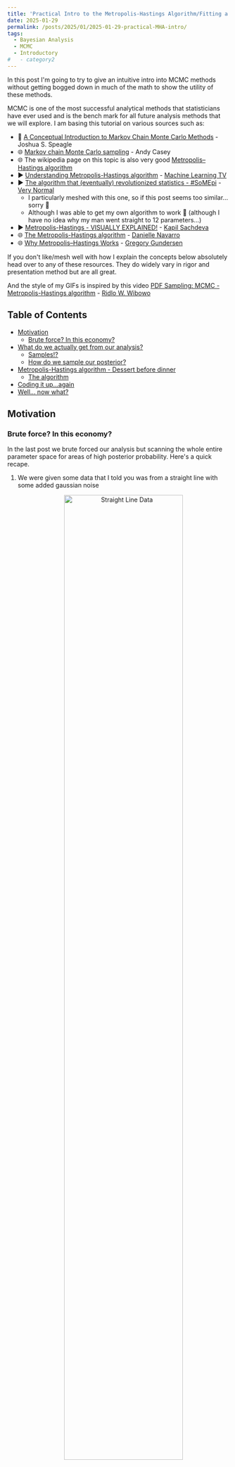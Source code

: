 ```yaml
---
title: 'Practical Intro to the Metropolis-Hastings Algorithm/Fitting a line II'
date: 2025-01-29
permalink: /posts/2025/01/2025-01-29-practical-MHA-intro/
tags:
  - Bayesian Analysis
  - MCMC
  - Introductory
#   - category2
---
```


In this post I'm going to try to give an intuitive intro into MCMC methods without getting bogged down in much of the math to show the utility of these methods.

MCMC is one of the most successful analytical methods that statisticians have ever used and is the bench mark for all future analysis methods that we will explore. I am basing this tutorial on various sources such as:
- 📝 [A Conceptual Introduction to Markov Chain Monte Carlo Methods](https://arxiv.org/abs/1909.12313) - Joshua S. Speagle
- 🌐 [Markov chain Monte Carlo sampling](https://astrowizici.st/teaching/phs5000/5/) - Andy Casey
- 🌐 The wikipedia page on this topic is also very good [Metropolis–Hastings algorithm](https://en.wikipedia.org/wiki/Metropolis%E2%80%93Hastings_algorithm)
- ▶️ [Understanding Metropolis-Hastings algorithm](https://youtu.be/0lpT-yveuIA) - [Machine Learning TV](https://www.youtube.com/@MachineLearningTV)
- ▶️ [The algorithm that (eventually) revolutionized statistics - #SoMEpi](https://youtu.be/Jr1GdNI3Vfo) - [Very Normal](https://www.youtube.com/@very-normal)
    - I particularly meshed with this one, so if this post seems too similar... sorry 😬
    - Although I was able to get my own algorithm to work 😬 (although I have no idea why my man went straight to 12 parameters...)
- ▶️ [Metropolis-Hastings - VISUALLY EXPLAINED!](https://youtu.be/oX2wIGSn4jY) - [Kapil Sachdeva](https://www.youtube.com/@KapilSachdeva)
- 🌐 [The Metropolis-Hastings algorithm](https://blog.djnavarro.net/posts/2023-04-12_metropolis-hastings/) - [Danielle Navarro](https://djnavarro.net/)
- 🌐 [Why Metropolis–Hastings Works](https://gregorygundersen.com/blog/2019/11/02/metropolis-hastings/) - [Gregory Gundersen](https://gregorygundersen.com/)

If you don't like/mesh well with how I explain the concepts below absolutely head over to any of these resources. They do widely vary in rigor and presentation method but are all great.

And the style of my GIFs is inspired by this video [PDF Sampling: MCMC - Metropolis-Hastings algorithm](https://youtu.be/zL2lg_Nfi80) - [Ridlo W. Wibowo](https://www.youtube.com/@ridlowibowo08)



## Table of Contents
- [Motivation](#motivation)
  - [Brute force? In this economy?](#brute-force-in-this-economy)
- [What do we actually get from our analysis?](#what-do-we-actually-get-from-our-analysis)
    - [Samples!?](#samples)
    - [How do we sample our posterior?](#how-do-we-sample-our-posterior)
- [Metropolis-Hastings algorithm - Dessert before dinner](#metropolis-hastings-intro)
    - [The algorithm](#the-algorithm)
- [Coding it up...again](#coding-it-up--again)
- [Well... now what?](#well-now-what)

## Motivation
### Brute force? In this economy?

In the last post we brute forced our analysis but scanning the whole entire parameter space for areas of high posterior probability. Here's a quick recape.

1. We were given some data that I told you was from a straight line with some added gaussian noise

    <div style="text-align: center;">
    <img 
        src="/files/BlogPostData/2025-01-29/initial_data.png" 
        alt="Straight Line Data" 
        title="Initial data distributed about a straight line of unknown parameters." 
        style="width: 75%; height: auto; border-radius: 8px;">
    </div>

2. We then quantified a likelihood and prior based on this information and produced this something like this colormap of the posterior probabilities of the input parameters

    <div style="text-align: center;">
    <img 
        src="/files/BlogPostData/2025-01-29/brute-force-unnormed-posterior.png" 
        alt="2D Brute forced posterior on our gradient and intercept" 
        title="2D Brute forced posterior on our gradient and intercept" 
        style="width: 75%; height: auto; border-radius: 8px;">
    </div>



In most scenarios this is infeasible (or _at least_ __expensive__) and we need something more sophisticated to explore regions of high probabilty and somehow get some sort of representation of our posterior. So what could we do instead?

### What do we actually get from our analysis?

If our goal is to get something representative of the posterior we generally wantto do 1 or more of the following:
1. Guess where the most optimal set of parameter values are based on our data is (not unique to posterior inference, can just be done with optimisation)
2. Generate further values after taking into account parameter uncertainties
3. __Quantify uncertainty__
4. Compare models via evidence values (normalisation for the posterior)

So whatever other method we use to generate something representative of the posterior we need to keep these in mind[^1].

[^1]: And if you don't need evidence values or rigorous understanding of uncertainties... just optimise my guy. In the approximate works of Andy Casey, don't burn down forests just so you can look cool using an MCMC sampler.

You are already familiar with another way that we often represent the results of analysis, that is through samples. For example, sure I could tell you that for model X parameter Y follows a normal distribution with mean of 1 and standard deviation of 0.5. (First of all this only works if our result has a functional representation and we presume our audience even knows what a normal distribution is...you'd be surprised.) Or, we could show them a histogram of our results like the following.

```python
from scipy.stats import norm
from matplotlib import pyplot as plt
import numpy as np


samples = norm(scale=0.5, loc=1).rvs(100000)


fig, ax = plt.subplots(1,1, figsize=(4,4), dpi=200)
ax.hist(samples, bins=48, label="Y samples", density=True)
ax.set_xlabel("Y")
ax.legend()
plt.show()
```
<div style="text-align: center;">
<img 
    src="/files/BlogPostData/2025-01-29/Y_samples.png" 
    alt="Samples of a theoretical Y parameter" 
    title="Samples of a theoretical Y parameter" 
    style="width: 75%; height: auto; border-radius: 8px;">
</div>

### Samples!?

Now if you tell anyone off the street that the parameter follows this distribution, they would be able glean most of the key information (although I wouldn't recommend pulling people of the street and asking them random statistics questions btw...you often don't get the best responses. Unless the question is how many times can someone wear in the span of ~10 seconds, in which it's extremely informative...). 
1. You can see where the mode of the distribution is
2. We could generate further samples of variables by using the samples in this distribution and see the result
3. You can see the spread of the distribution on the parameter to understand our uncertainty on it. (We can also construct [credible intervals](https://en.wikipedia.org/wiki/Credible_interval) through various methods to get quantitative values for our uncertainties )

And from these samples we've also shown essentially the same information a our first brute scan colormap. What we require are a set of samples representative of the same probability density! This both reduces the initial computation cost as we don't have to explore regions of the parameter space where the probabilities are extremely small and in the storage of the result, as we will likely only require $$\lesssim 100,000$$ samples/numbers to show this.

We don't explicitly have a way to get evidence values for model comparison from this, but we can tackle this later if/when we look at [Nested Sampling](https://en.wikipedia.org/wiki/Nested_sampling_algorithm).


### How do we sample our posterior?

Now, unlike the above normal distribution, our function isn't normalised, we have the top part of the fraction that makes up Bayes' theorem.

$$\begin{align}
p(\vec{\theta}\mid\vec{d}) = \frac{\mathcal{L}(\vec{d}\mid\vec{\theta})\pi(\theta)}{\mathcal{Z}(\vec{d})}
\end{align}$$

But from our perspective, $$\vec{d}$$ is a constant, so you can say,

$$\begin{align}
p(\vec{\theta}\mid\vec{d}) \propto \mathcal{L}(\vec{d}\mid\vec{\theta})\pi(\theta).
\end{align}$$

Now you might want to calculate $$\mathcal{Z}(\vec{d})$$ directly but you would run into the same issues (and worse) when we tried to directly scan the posterior to begin with (this is further explored in the [Section 4](https://arxiv.org/abs/1909.12313) of Speagle's introduction). So we need some method where we can sample something _proportional_ to a probability density.


## Metropolis-Hastings! - Having dessert before dinner

One answer to this is the [Metropolis-Hastings algorithm](https://en.wikipedia.org/wiki/Metropolis%E2%80%93Hastings_algorithm). And like the heading I'm going to show you the end result so you can first see why what we're doing is so cool.

Using the unnormalised posterior function we used in the last post on line fitting, I'm going to create a pretty small function that will almost magically generate sample our distribution.

```python
import numpy as np
import matplotlib.pyplot as plt

# Metropolis-Hastings algorithm for 2D
def metropolis_hastings_function(posterior, data, num_samples, proposal_cov, start_point):
    samples = []
    current = np.array(start_point)
    for _ in range(num_samples):
        # Propose a new point using a 2D Gaussian
        proposal = np.random.multivariate_normal(current, proposal_cov)

        # Calculate acceptance probability
        acceptance_ratio = np.exp(posterior(*data, *proposal) -  posterior(*data, *current))

        # Cap at 1, gotta be a probability and probabilities can't be more than 1
            # Probability _densities_ can but those aren't _probabilities_ until you integrate them
        acceptance_ratio = min(1, acceptance_ratio)  

        # Accept or reject
        if np.random.rand() < acceptance_ratio:
            current = proposal

        samples.append(current)

    return np.array(samples)

# Parameters
num_samples = 50000
proposal_cov = [[0.1, 0], [0, 0.1]]  # Proposal covariance matrix
start_point = [m_true, c_true]  # Starting point for the chain

# Run Metropolis-Hastings
samples = metropolis_hastings_function(unnormalised_log_posterior_better, (y, X_true), num_samples, proposal_cov, start_point)
```
<div style="text-align: center;">
<img 
    src="/files/BlogPostData/2025-01-29/Base_Metropolis_Hastings_2D.png" 
    alt="Comparison of brute force scan vs sampling with the Metropolis-Hastings algorithm" 
    title="Comparison of brute force scan vs sampling with the Metropolis-Hastings algorithm" 
    style="width: 100%; height: auto; border-radius: 1px;">
</div>

Magic! Now it isn't the prettiest thing, and to be fair to it this algorithm is ([recently, as of 2020](https://ideas.repec.org/a/oup/biomet/v107y2020i1p1-23..html)) over 50 years old! And since then there have been a lot of improvements, but isn't it amazing that with so little code we are able to do something like this? Additionally, with the samples there's a handy package called [corner](https://corner.readthedocs.io/en/latest/). That allows us to have a closer look at our samples.

```python
from corner import corner
default_kwargs = {'smooth': 0.9,
    'label_kwargs': {'fontsize': 16},
    'title_kwargs': {'fontsize': 16},
    'color': 'tab:blue',
    'truth_color': 'k',
    'levels': (0.3934693402873666,
    0.8646647167633873,
    0.9888910034617577,
    0.9996645373720975,
    0.999996273346828),
    'plot_density': True,
    'plot_datapoints': False,
    'fill_contours': True,
    'max_n_ticks': 4,
    'hist_kwargs':{'density':True},
    "smooth":0.9,
}

fig = plt.figure(figsize=(6, 6), dpi=200)
corner(samples, 
    fig=fig,
    bins=36,
    truths=[m_true, c_true,],
    titles=[r"$m$", r"$c$"],
    show_titles=True,
    **default_kwargs)
plt.show()
```
<div style="text-align: center;">
<img 
    src="/files/BlogPostData/2025-01-29/Base_Metropolis_Hastings_corner_plot.png" 
    alt="Corner plot showing our samples of the unnormalised posterior function using the Metropolis-Hastings algorithm" 
    title="Corner plot showing our samples of the unnormalised posterior function using the Metropolis-Hastings algorithm" 
    style="width: 100%; height: auto; border-radius: 1px;">
</div>

The top left and bottom right plots in the above show the [_marginal distributions_](https://en.wikipedia.org/wiki/Marginal_distribution) of the relevant parameters. These plots effectively show distributions once you take the explicit dependence of the other variable(s) out[^2]. This is extremely useful as when summarising our results by text or by word we can't show the plot, so we typically summarise our findings to one variable at a time, and further simplify it by asking what the width of the [highest density region that contains the same area as a normal distribution](https://en.wikipedia.org/wiki/Credible_interval) between $$1\sigma$$, $$2\sigma$$, $$3\sigma$$ (68%, 95%, 99.7%) or etc.

[^2]: There is kind of still a dependence but it's through the model itself, and importantly, it's not dependent on any _particular_ value of the other variable(s) (as stated). You can also think of it as taking the average of distributions of the relevant variable over the other parameter(s). 

### The algorithm

So here are the steps in plain-ish english.

>
#### Metropolis Algorithm
1. Initialise: 
    1. Have a distribution you want to sample from (duh)
    2. $$f(x)$$, manually create a starting point for the algorithm,
    3. pick a symmetric distribution $$g(x\mid y)$$ to sample from 
        - like a gaussian with a fixed covariance matrix such that $$g(x\mid y)=g(y\mid x)$$
    4. pick the number of samples you can be bothered waiting for $$N$$
2. For each iteration $$n$$/Repeat $$N$$ times
    1. Sample a new _proposal point_ $$x^*$$ from the syymetric distribution centred at the previous sample 
    2. Calculate the _acceptance probability_ $$\alpha$$ given as $$\alpha = f(x^*)/f(x_n)$$
        - And if the acceptance probability is more than 1, cap it at 1.
    3. Generate a number, $$u$$, from a uniform distribution between 0 and 1
    4. Accept or reject[^3]
        1. Accept if: $$u\leq\alpha$$, s.t. $$x_{n+1} = x^*$$
        2. Reject if: $$u>\alpha$$, s.t. $$x_{n+1} = x_n$$

[^3]: The process of comparing the acceptance probability to the uniform sample is to simulate a random process where the probability of accepting the proposal is $$\alpha$$

The first thing to notice is that we don't require the normalisation of our function is as it just depends on the ratios, and the normalisation cancels itself out. And the second is that it doesn't have many steps despite being able to do quite a lot.

Now this is the point that I want to show you an animation of the process, but I don't want to do that with the 2D distribution as it's slow enough as it is and it would be annoying figuring out how to nicely visualise accepting or rejecting a sample. So forgive me for doing this for a single dimensional gaussian that I made up on the spot.

<div style="text-align: center;">
<img 
    src="/files/BlogPostData/2025-01-29/metropolis_gif.gif" 
    alt="GIF showing the process of a Metropolis algorithm" 
    title="GIF showing the process of a Metropolis algorithm" 
    style="width: 100%; height: auto; border-radius: 1px;">
</div>

Slowing it down and having a look at the accepting conditions.
<div style="text-align: center;">
<img 
    src="/files/BlogPostData/2025-01-29/metropolis_slow_gif.gif" 
    alt="GIF showing the process of a Metropolis algorithm" 
    title="GIF showing the process of a Metropolis algorithm" 
    style="width: 100%; height: auto; border-radius: 1px;">
</div>
You will notice that in this one there are some samples off to the side that don't seem to fit the distribution. We refer to this as the "burn-in phase", it is a sequence of samples at the beginning of MCMC sampling (not specific to Metropolis or the Metropolis-Hastings) where the chain of samples hasn't reached the key part of the distribution yet. When doing your own MCMC sampling you should be sure to throw away a few samples at the beginning[^4].

[^4]: There is no hard and fast rule for this that will work every time but if you're new to MCMC I would start with ~10% of your samples and then wiggle that percentage around for each problem. You want to maximise the number of samples you have in your distribution but you don't want bad ones.

[Very Normal](https://www.youtube.com/@very-normal) had a great analogy for this process, because it may not be immediately intuitive why simply asking the ratio of two probabilities at a time allows us to construct the full probability distribution. 

Let's say you wanted to undertake the average distribution of activities that [Melburnian's](https://en.wiktionary.org/wiki/Melburnian) undertake every week. 
- You go an activity around Melbourne that you think Melburnian's undertake (initialisation)
- You do the activity
- At the end of the activity you ask one of the natives whether they are going to go to a different activity of stay at this one (tomorrow inclusive in both stay and next) with a probability based around how much the Melburnian wants to change activities
    - If they stay, you stay, and then you ask a different person next time when an activity ends
    - If they are going to another activity, follow them (ask them if it's okay first though)
- Repeat

And eventually, even if you didn't pick an activity that was very good, you will eventually be lead to the "good" activities (equilibrium distribution) and start to do the same activities as typical Melburnian's do despite only ever comparing two choices at a time "stay" or "next". However, if this decision process only allows transitions between certain activities (e.g., people who go to cafes only talk to others at cafes), then some activities might be overrepresented while others remain underexplored[^5].

This is an issue for the _Metropolis_ algorithm[^6], which is what I detailed above, but not the generalisation of the algorithm by [Wilfred Keith Hastings](https://en.wikipedia.org/wiki/W._K._Hastings) the _Metropolis Hastings_ algorithm. 


[^5]: Trying to essentially have a common sense explanation of [detailed balance](https://en.wikipedia.org/wiki/Detailed_balance). Please feel free to suggest another short and plain English way to explain this.
[^6]: by [Nicholas Metropolis](https://en.wikipedia.org/wiki/Nicholas_Metropolis)(one of the best names ever btw),  [Arianna W. Rosenbluth](https://en.wikipedia.org/wiki/Arianna_W._Rosenbluth), [Marshall Rosenbluth](https://en.wikipedia.org/wiki/Marshall_Rosenbluth), [Augusta H. Teller](https://en.wikipedia.org/wiki/Augusta_H._Teller) and [Edward Teller](https://en.wikipedia.org/wiki/Edward_Teller)

For the _Metropolis_ algorithm to work we presume that the proposal distribution, $$g$$, is symmetric, i.e. $$g(x\mid y)=g(y\mid x)$$, but this can be restrictive. Some distributions that may produce faster convergence or better fit a particular posterior setup may not be symmetric. So Hastings generalised the result to allow this, by modifying the acceptance probability from $$\alpha = f(x^*)/f(x_n)$$ to $$\alpha = \frac{f(x^*)g(x_n\mid x^*)}{f(x_n)g(x^*\mid x_n)}$$ which accounts for any assymetry in $$g$$ (I'll go into more detail in a later post).

>
#### Metropolis-Hastings Algorithm
1. Initialise: 
    1. Have a distribution you want to sample from (duh)
    2. $$f(x)$$, manually create a starting point for the algorithm,
    3. pick a symmetric distribution $$g(x\mid y)$$ to sample from 
        - like a gaussian with a fixed covariance matrix such that $$g(x\mid y)=g(y\mid x)$$
    4. pick the number of samples you can be bothered waiting for $$N$$
2. For each iteration $$n$$/Repeat $$N$$ times
    1. Sample a new _proposal point_ $$x^*$$ from the syymetric distribution centred at the previous sample 
    2. Calculate the _acceptance probability_ $$\alpha$$ given as $$\alpha = \frac{f(x^*)g(x_n\mid x^*)}{f(x_n)g(x^*\mid x_n)}$$ <small>(Here's the change!)</small>
        - And if the acceptance probability is more than 1, cap it at 1.
    3. Generate a number, $$u$$, from a uniform distribution between 0 and 1
    4. Accept or reject[^3]
        1. Accept if: $$u\leq\alpha$$, s.t. $$x_{n+1} = x^*$$
        2. Reject if: $$u>\alpha$$, s.t. $$x_{n+1} = x_n$$


Now we'll see when an asymmetric proposal distribution can do better than a symmetric one, we'll look at the two algorithms side-by-side[^7].

[^7]: Although special note, they aren't really "two" algorithms it's just that the Metropolis is a _specific case_ of the Metropolis-Hastings


For the distribution that we're trying to model we'll use the [Gamma distribution](https://en.wikipedia.org/wiki/Gamma_distribution) with $$\alpha=2$$ and our two proposal distributions will be a normal distribution with a standard deviation of 0.5 for our symmetric distribution and a [log-normal distribution](https://en.wikipedia.org/wiki/Log-normal_distribution) with $$\sigma=0.5$$ for our asymmetric distribution. 

Additionally, through some voodoo magic that I don't understand, [arviz](https://python.arviz.org/en/stable/) can estimate the number of _effective_ samples based on just giving it a set of 'em, but it seems to support my point (more so than I would have thought) so I'll leave it in.

<div style="text-align: center;">
<img 
    src="/files/BlogPostData/2025-01-29/assymetric_proposal.gif" 
    alt="GIF showing a comparison between sampling a gamma distribution using MCMC with a symmetric vs asymmetric proposal distribution" 
    title="GIF showing a comparison between sampling a gamma distribution using MCMC with a symmetric vs asymmetric proposal distribution" 
    style="width: 90%; height: auto; border-radius: 1px;">
</div>

You can see that the asymmetric proposal distribution is able to get the core shape of the distribution quicker than the symmetric distribution. Especially if you look at the left edge of the distribution and the tail passed 7 or so. 

Viva le estadistica[^8]!... (looks up noun gender of statistics in Spanish)... Viva la estadistica[^9]!

[^8]: statistics
[^9]: statistics with correct grammar

## Coding it up ... again

Just for completeness I'll copy-paste my implementation of the Metropolis-Hastings algorithm here as well.

```python
def metropolis_hastings(
        target_pdf, 
        proposal_sampler, 
        proposal_pdf, 
        num_samples=5000, 
        x_init=1.0):

    samples = [x_init]

    x = x_init

    for _ in range(num_samples):

        # Propose a new sample
        x_prime = proposal_sampler(x) 

        # Just for the gamma distribution to ensure positivity. 
            # I couldn't get it to work nicely without this
            # If _you_ wanna use this for something else, I would take this 
            # bad boi out or replace it with a relevant constraint for the 
            # distribution of interest
        if x_prime <= 0:  
            continue

        # Compute acceptance ratio \alpha = f(x^*)/f(x_n) * g(x_n|x^*)/g(x_^*|x_n)
        p_accept = (target_pdf(x_prime) / target_pdf(x)) \
        * proposal_pdf(x, scale=x_prime)/proposal_pdf(x_prime, scale=x)

        # Cap it, bop it, twist it
        p_accept = min(1, p_accept)

        # Simulate random process of accepting the proposed sample with probability p_accept
        if np.random.rand() < p_accept:
            x = x_prime
        # else: x = x

        samples.append(x)

    return np.array(samples)
```

## Well... now what?

Next I'm going to attempt to explain what MCMC in general is and why [detailed balance](https://en.wikipedia.org/wiki/Detailed_balance) as a property of our MCMC algorithms is important and how we can quantify how we can judge whether our samples are converged and representative and later to maybe give a general intro into the now much more commonly used NUTS algorithm that most MCMC python packages like [emcee](https://emcee.readthedocs.io/en/stable/), [pyMC](https://www.pymc.io/welcome.html) and many others use.

---
